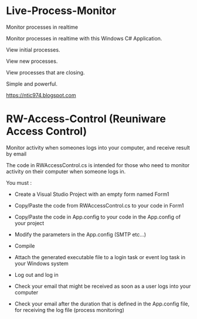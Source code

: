 # Live-Process-Monitor
Monitor processes in realtime

Monitor processes in realtime with this Windows C# Application.

View initial processes.

View new processes.

View processes that are closing.

Simple and powerful.

https://ntic974.blogspot.com


# RW-Access-Control (Reuniware Access Control)
Monitor activity when someones logs into your computer, and receive result by email

The code in RWAccessControl.cs is intended for those who need to monitor activity on their computer when someone logs in.

You must :

- Create a Visual Studio Project with an empty form named Form1

- Copy/Paste the code from RWAccessControl.cs to your code in Form1

- Copy/Paste the code in App.config to your code in the App.config of your project

- Modify the parameters in the App.config (SMTP etc...) 

- Compile

- Attach the generated executable file to a login task or event log task in your Windows system

- Log out and log in

- Check your email that might be received as soon as a user logs into your computer

- Check your email after the duration that is defined in the App.config file, for receiving the log file (process monitoring)

